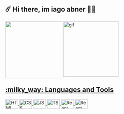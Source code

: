 ## :comet: Hi there, im iago abner :man_astronaut: 

<div >
  <a href="https://github.com/iago-abner">
    <img align="left" height="180em" src="https://github-readme-stats.vercel.app/api/top-langs/?username=iago-abner&layout=compact&langs_count=7&theme=tokyonight"/>
    <img align="center" alt="gif"  height="175em" src="https://cdn.discordapp.com/attachments/890411389997432915/892652005804355584/computer-illustration.png"><br>
    
  [comment]: # (<br><img height="180em" src="https://github-readme-stats.vercel.app/api?username=iago-abner&show_icons=true&theme=tokyonight&include_all_commits=true&count_private=true"/>)
    
</div>

<div style="display: inline_block">
  <h2>:milky_way: Languages and Tools </h2>
  <img align="center" alt="HTML" height="30" width="40" src="https://cdn.jsdelivr.net/gh/devicons/devicon/icons/html5/html5-plain.svg">
  <img align="center" alt="CSS" height="30" width="40" src="https://cdn.jsdelivr.net/gh/devicons/devicon/icons/css3/css3-plain.svg">
  <img align="center" alt="JS" height="30" width="40" src="https://cdn.jsdelivr.net/gh/devicons/devicon/icons/javascript/javascript-plain.svg">
  <img align="center" alt="TS" height="30" width="40" src="https://cdn.jsdelivr.net/gh/devicons/devicon/icons/typescript/typescript-plain.svg">
  <img align="center" alt="React" height="30" width="40" src="https://cdn.jsdelivr.net/gh/devicons/devicon/icons/nodejs/nodejs-original.svg" />
  <img align="center" alt="React" height="30" width="40" src="https://cdn.jsdelivr.net/gh/devicons/devicon/icons/react/react-original.svg">
</div>

